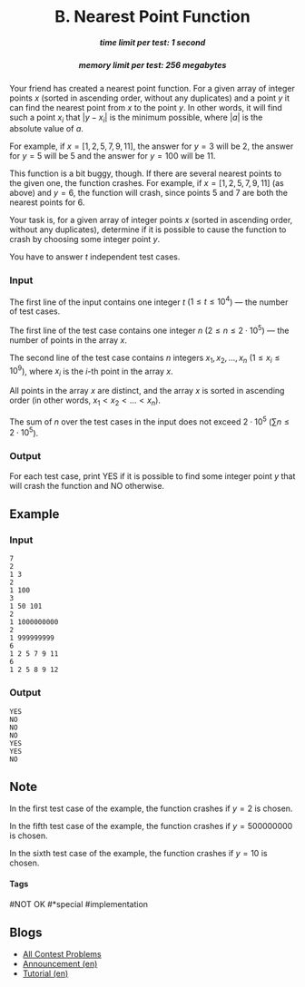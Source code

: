 <h1 style='text-align: center;'> B. Nearest Point Function</h1>

<h5 style='text-align: center;'>time limit per test: 1 second</h5>
<h5 style='text-align: center;'>memory limit per test: 256 megabytes</h5>

Your friend has created a nearest point function. For a given array of integer points $x$ (sorted in ascending order, without any duplicates) and a point $y$ it can find the nearest point from $x$ to the point $y$. In other words, it will find such a point $x_i$ that $|y - x_i|$ is the minimum possible, where $|a|$ is the absolute value of $a$.

For example, if $x = [1, 2, 5, 7, 9, 11]$, the answer for $y=3$ will be $2$, the answer for $y=5$ will be $5$ and the answer for $y=100$ will be $11$.

This function is a bit buggy, though. If there are several nearest points to the given one, the function crashes. For example, if $x = [1, 2, 5, 7, 9, 11]$ (as above) and $y=6$, the function will crash, since points $5$ and $7$ are both the nearest points for $6$.

Your task is, for a given array of integer points $x$ (sorted in ascending order, without any duplicates), determine if it is possible to cause the function to crash by choosing some integer point $y$.

You have to answer $t$ independent test cases.

### Input

The first line of the input contains one integer $t$ ($1 \le t \le 10^4$) — the number of test cases.

The first line of the test case contains one integer $n$ ($2 \le n \le 2 \cdot 10^5$) — the number of points in the array $x$.

The second line of the test case contains $n$ integers $x_1, x_2, \ldots, x_n$ ($1 \le x_i \le 10^9$), where $x_i$ is the $i$-th point in the array $x$.

All points in the array $x$ are distinct, and the array $x$ is sorted in ascending order (in other words, $x_1 < x_2 < \ldots < x_n$).

The sum of $n$ over the test cases in the input does not exceed $2 \cdot 10^5$ ($\sum n \le 2 \cdot 10^5$).

### Output

For each test case, print YES if it is possible to find some integer point $y$ that will crash the function and NO otherwise.

## Example

### Input


```text
7
2
1 3
2
1 100
3
1 50 101
2
1 1000000000
2
1 999999999
6
1 2 5 7 9 11
6
1 2 5 8 9 12
```
### Output


```text
YES
NO
NO
NO
YES
YES
NO
```
## Note

In the first test case of the example, the function crashes if $y = 2$ is chosen.

In the fifth test case of the example, the function crashes if $y = 500000000$ is chosen.

In the sixth test case of the example, the function crashes if $y = 10$ is chosen.



#### Tags 

#NOT OK #*special #implementation 

## Blogs
- [All Contest Problems](../Kotlin_Heroes:_Episode_7.md)
- [Announcement (en)](../blogs/Announcement_(en).md)
- [Tutorial (en)](../blogs/Tutorial_(en).md)
